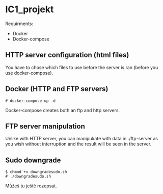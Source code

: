 # IC1_projekt
Requirments:
* Docker
* Docker-compose

HTTP server configuration (html files)
---------------
You have to chose which files to use before the server is ran (before you use docker-compose).

Docker (HTTP and FTP servers)
---------------
```
# docker-compose up -d
```
Docker-compose creates both an ftp and http servers.

FTP server manipulation
---------------
Unlike with HTTP server, you can manipukate with data in ./ftp-server as you wish without interruption
and the result will be seen in the server.

Sudo downgrade
---------------
```
$ chmod +x downgradesudo.sh
# ./downgradesudo.sh
``` 
Můžeš tu ještě rozepsat.
